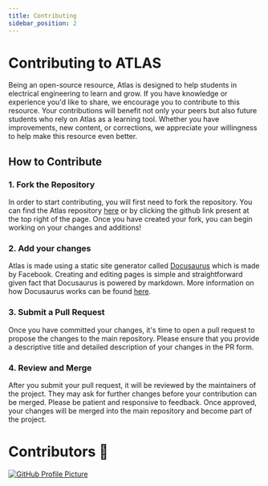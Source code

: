 ```yaml
---
title: Contributing
sidebar_position: 2 
---
```


# Contributing to ATLAS

Being an open-source resource, Atlas is designed to help students in electrical engineering to learn and grow. If you have knowledge or experience you'd like to share, we encourage you to contribute to this resource. Your contributions will benefit not only your peers but also future students who rely on Atlas as a learning tool. Whether you have improvements, new content, or corrections, we appreciate your willingness to help make this resource even better.

## How to Contribute

### 1. Fork the Repository
In order to start contributing, you will first need to fork the repository. You can find the Atlas repository [here](https://github.com/Slynyr/Atlas) or by clicking the github link present at the top right of the page. Once you have created your fork, you can begin working on your changes and additions! 

### 2. Add your changes
Atlas is made using a static site generator called [Docusaurus](https://docusaurus.io) which is made by Facebook. Creating and editing pages is simple and straightforward given fact that Docusaurus is powered by markdown. More information on how Docusaurus works can be found [here](https://docusaurus.io/docs).


### 3. Submit a Pull Request
Once you have committed your changes, it's time to open a pull request to propose the changes to the main repository. Please ensure that you provide a descriptive title and detailed description of your changes in the PR form.


### 4. Review and Merge
After you submit your pull request, it will be reviewed by the maintainers of the project. They may ask for further changes before your contribution can be merged. Please be patient and responsive to feedback. Once approved, your changes will be merged into the main repository and become part of the project.


# Contributors 🎉
<a href="https://github.com/slynyr" target="_blank" rel="noopener noreferrer">
  <img 
    src="https://avatars.githubusercontent.com/u/99285452?v=40" 
    alt="GitHub Profile Picture" 
    style={{ borderRadius: '70%', width: '70px', height: '70px' }} 
  />
</a>




